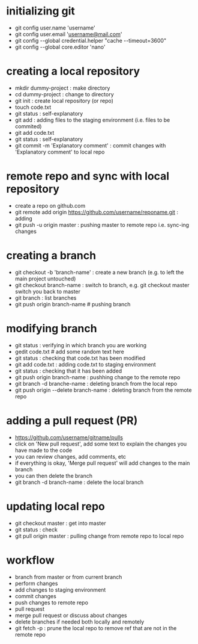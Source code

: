 # initializing git
- git config user.name 'username'
- git config user.email 'username@mail.com'
- git config --global credential.helper "cache --timeout=3600"
- git config --global core.editor 'nano'

# creating a local repository
- mkdir dummy-project : make directory
- cd dummy-project : change to directory
- git init : create local repository (or repo)
- touch code.txt
- git status : self-explanatory
- git add : adding files to the staging environment (i.e. files to be commited)
- git add code.txt
- git status : self-explanatory
- git commit -m 'Explanatory comment' : commit changes with 'Explanatory comment' to local repo

# remote repo and sync with local repository
- create a repo on github.com
- git remote add origin https://github.com/username/reponame.git : adding 
- git push -u origin master : pushing master to remote repo i.e. sync-ing changes

# creating a branch
- git checkout -b 'branch-name' : create a new branch (e.g. to left the main project untouched)
- git checkout branch-name : switch to branch, e.g. git checkout master switch you back to master
- git branch : list branches
- git push origin branch-name # pushing branch

# modifying branch
- git status : verifying in which branch you are working
- gedit code.txt # add some random text here
- git status : checking that code.txt has been modified
- git add code.txt : adding code.txt to staging environment
- git status : checking that it has been added 
- git push origin branch-name : pushhing change to the remote repo
- git branch -d branche-name : deleting branch from the local repo
- git push origin --delete branch-name : deleting branch from the remote repo

# adding a pull request (PR)	
- https://github.com/username/gitname/pulls
- click on 'New pull request', add some text to explain the changes you have made to the code
- you can review changes, add comments, etc
- if everything is okay, 'Merge pull request' will add changes to the main branch
- you can then delete the branch
- git branch -d branch-name : delete the local branch

# updating local repo
- git checkout master : get into master
- git status : check
- git pull origin master : pulling change from remote repo to local repo

# workflow
- branch from master or from current branch
- perform changes
- add changes to staging environment
- commit changes
- push changes to remote repo
- pull request
- merge pull request or discuss about changes
- delete branches if needed both locally and remotely
- git fetch -p : prune the local repo to remove ref that are not in the remote repo

